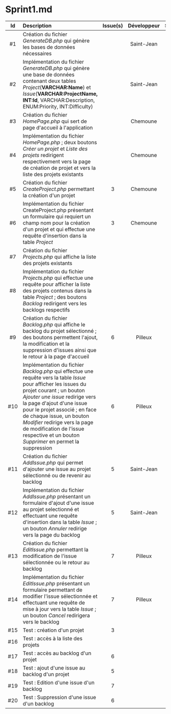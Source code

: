 # Sprint1.md

| Id    | Description                                                                                                                                                                                                                                                     | Issue(s) | Développeur | Statut  |
| :---: | :------------------------------------------------------------------------------------------------------------------------------------------------------------------------------------------------------------------------------------------------------------- | :-------: | :---: | :---: |
| #1    | Création du fichier *GenerateDB.php* qui génère les bases de données nécessaires                                                                  |  |    Saint-Jean       |       |
| #2    | Implémentation du fichier *GenerateDB.php* qui génère une base de données contenant deux tables *Project*(**VARCHAR:Name**) et *Issue*(**VARCHAR:ProjectName, INT:Id**, VARCHAR:Description, ENUM:Priority, INT:Difficulty)                                                                  |  |     Saint-Jean      |       |
| #3    | Création du fichier *HomePage.php* qui sert de page d'accueil à l'application                                                                                                                                                                                 |  |     Chemoune      |       |
| #4    | Implémentation du fichier *HomePage.php* ;  deux boutons *Créer un projet* et *Liste des projets* redirigent respectivement vers la page de création de projet et vers la liste des projets existants                                                                                                                                                                                |  |     Chemoune      |       |
| #5    | Création du fichier *CreateProject.php* permettant la création d'un projet                                                                                                                                                                                              | 3 |     Chemoune      |       |
| #6    | Implémentation du fichier CreateProject.php présentant un formulaire qui requiert un champ nom pour la création d'un projet et qui effectue une requête d'insertion dans la table *Project*                                                                                                                                                                                              | 3 |   Chemoune        |       |
| #7    | Création du fichier *Projects.php* qui affiche la liste des projets existants                                                                                                                                |  |           |       |
| #8    | Implémentation du fichier *Projects.php* qui effectue une requête pour afficher la liste des projets contenus dans la table *Project* ; des boutons *Backlog* redirigent vers les backlogs respectifs                                                                                                                                |  |           |       |
| #9    | Création du fichier *Backlog.php* qui affiche le backlog du projet sélectionné ; des boutons permettent l'ajout, la modification et la suppression d'issues ainsi que le retour à la page d'accueil                                                                                                                                                                    | 6 |     Pilleux      |       |
| #10    | Implémentation du fichier *Backlog.php* qui effectue une requête vers la table *Issue* pour afficher les issues du projet courant ; un bouton *Ajouter une issue* redirige vers la page d'ajout d'une issue pour le projet associé ; en face de chaque issue, un bouton *Modifier* redirige vers la page de modification de l'issue respective et un bouton *Supprimer* en permet la suppression                                                                                                                                                                      | 6 |    Pilleux       |       |
| #11    | Création du fichier *AddIssue.php* qui permet d'ajouter une issue au projet sélectionné ou de revenir au backlog                                                                                                                                                                  | 5 |    Saint-Jean       |       |
| #12    | Implémentation du fichier *AddIssue.php* présentant un formulaire d'ajout d'une issue au projet selectionné et effectuant une requête d'insertion dans la table *Issue* ; un bouton *Annuler* redirige vers la page du backlog                                                                                                                                                                  | 5 |     Saint-Jean      |       |
| #13    | Création du fichier *EditIssue.php* permettant la modification de l'issue sélectionnée ou le retour au backlog                                                                                                                                                                | 7 |     Pilleux      |       |
| #14    | Implémentation du fichier *EditIssue.php* présentant un formulaire permettant de modifier l'issue sélectionnée et effectuant une requête de mise à jour vers la table *Issue* ; un bouton *Cancel* redirigera vers le backlog                                                                                                                                                               | 7 |     Pilleux      |       |
| #15    | Test : création d'un projet                                                                                                                                                                                                                   | 3 |           |       |
| #16    | Test : accès à la liste des projets                                                                                                                                                                                                                   |  |           |       |
| #17    | Test : accès au backlog d'un projet                                                                                                                                                                                                                   | 6 |           |       |
| #18    | Test : ajout d'une issue au backlog d'un projet                                                                                                                                                                                                                   | 5 |           |       |
| #19    | Test : Edition d'une issue d'un backlog                                                                                                                                                                                                                   | 7 |           |       |
| #20    | Test : Suppression d'une issue d'un backlog                                                                                                                                                                                                                   | 6 |           |       ||
